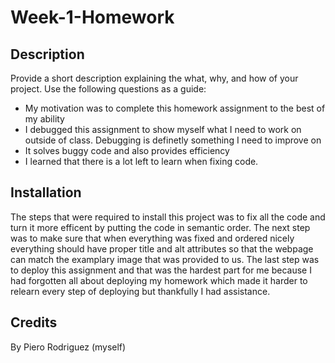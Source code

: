 # Week-1-Homework

## Description

Provide a short description explaining the what, why, and how of your project. Use the following questions as a guide:

- My motivation was to complete this homework assignment to the best of my ability 
- I debugged this assignment to show myself what I need to work on outside of class. Debugging is definetly something I need to improve on 
- It solves buggy code and also provides efficiency 
- I learned that there is a lot left to learn when fixing code. 


## Installation

The steps that were required to install this project was to fix all the code and turn it more efficent by putting the code in semantic order. The next step was to make sure that when everything was fixed and ordered nicely everything should have proper title and alt attributes so that the webpage can match the examplary image that was provided to us. The last step was to deploy this assignment and that was the hardest part for me because I had forgotten all about deploying my homework which made it harder to relearn every step of deploying but thankfully I had assistance. 


## Credits

By Piero Rodriguez (myself)



